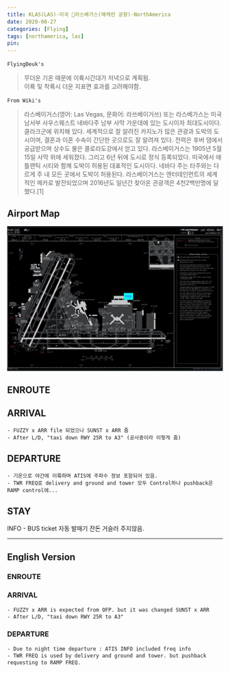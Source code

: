 ```yaml
---
title: KLAS(LAS)-미국 라스베가스(매캐런 공항)-NorthAmerica
date: 2020-08-27
categories: [Flying]
tags: [northamerica, las]
pin:
---
```


`FlyingDeuk's`
>무더운 기온 때문에 이륙시간대가 저녁으로 계획됨. <br>
이륙 및 착륙시 더운 지표면 효과를 고려해야함.

`From Wiki's`
>라스베이거스(영어: Las Vegas, 문화어: 라쓰베이거쓰) 또는 라스베가스는 미국 남서부 사우스웨스트 네바다주 남부 사막 가운데에 있는 도시이자 최대도시이다. 클라크군에 위치해 있다. 세계적으로 잘 알려진 카지노가 많은 관광과 도박의 도시이며, 결혼과 이혼 수속이 간단한 곳으로도 잘 알려져 있다. 전력은 후버 댐에서 공급받으며 상수도 물은 콜로라도강에서 얻고 있다. 라스베이거스는 1905년 5월 15일 사막 위에 세워졌다. 그리고 6년 뒤에 도시로 정식 등록되었다. 미국에서 애틀랜틱 시티와 함께 도박이 허용된 대표적인 도시이다. 네바다 주는 타주와는 다르게 주 내 모든 곳에서 도박이 허용된다. 라스베이거스는 엔터테인먼트의 세계적인 메카로 발전되었으며 2016년도 일년간 찾아온 관광객은 4천2백만명에 달했다.[1]

## Airport Map
![las](/img/flying/airport/las_ap.jpg)

## ENROUTE


## ARRIVAL
	- FUZZY x ARR file 되었으나 SUNST x ARR 줌
	- After L/D, "taxi down RWY 25R to A3" (공사중이라 이렇게 줌)


## DEPARTURE
	- 기온으로 야간에 이륙하며 ATIS에 주파수 정보 포함되어 있음.
	- TWR FREQ로 delivery and ground and tower 모두 Control하나 pushback은 RAMP control에...

## STAY
INFO
	- BUS ticket 자동 발매기 잔돈 거슬러 주지않음.


---------
## English Version

### ENROUTE


### ARRIVAL
	- FUZZY x ARR is expected from OFP. but it was changed SUNST x ARR
	- After L/D, "taxi down RWY 25R to A3"




### DEPARTURE
	- Due to night time departure : ATIS INFO included freq info
	- TWR FREQ is used by delivery and ground and tower. but pushback requesting to RAMP FREQ.
